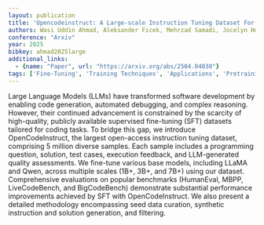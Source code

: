 ```yaml
---
layout: publication
title: 'Opencodeinstruct: A Large-scale Instruction Tuning Dataset For Code Llms'
authors: Wasi Uddin Ahmad, Aleksander Ficek, Mehrzad Samadi, Jocelyn Huang, Vahid Noroozi, Somshubra Majumdar, Boris Ginsburg
conference: "Arxiv"
year: 2025
bibkey: ahmad2025large
additional_links:
  - {name: "Paper", url: "https://arxiv.org/abs/2504.04030"}
tags: ['Fine-Tuning', 'Training Techniques', 'Applications', 'Pretraining Methods']
---
```

Large Language Models (LLMs) have transformed software development by
enabling code generation, automated debugging, and complex reasoning. However,
their continued advancement is constrained by the scarcity of high-quality,
publicly available supervised fine-tuning (SFT) datasets tailored for coding
tasks. To bridge this gap, we introduce OpenCodeInstruct, the largest
open-access instruction tuning dataset, comprising 5 million diverse samples.
Each sample includes a programming question, solution, test cases, execution
feedback, and LLM-generated quality assessments. We fine-tune various base
models, including LLaMA and Qwen, across multiple scales (1B+, 3B+, and 7B+)
using our dataset. Comprehensive evaluations on popular benchmarks (HumanEval,
MBPP, LiveCodeBench, and BigCodeBench) demonstrate substantial performance
improvements achieved by SFT with OpenCodeInstruct. We also present a detailed
methodology encompassing seed data curation, synthetic instruction and solution
generation, and filtering.
